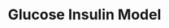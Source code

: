 ---
title:  Glucose Insulin Model
description: "Scientifically exciting for diabetes researchers. Technically exciting for everyone with PBPK models of glucose, insulin, and glucagon coupled through non-mechanistic PD as well as systems pharmacology PD models."
github_url: Glucose-Insulin-Model 
---
